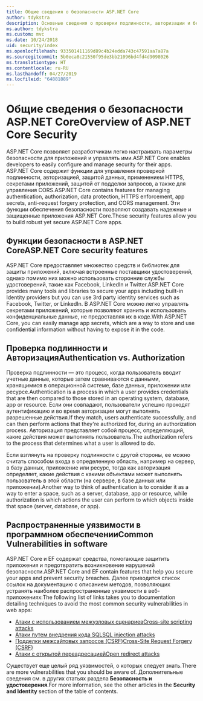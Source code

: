```yaml
---
title: Общие сведения о безопасности ASP.NET Core
author: tdykstra
description: Основные сведения о проверки подлинности, авторизации и безопасности в ASP.NET Core.
ms.author: tdykstra
ms.custom: mvc
ms.date: 10/24/2018
uid: security/index
ms.openlocfilehash: 933501411169d89c4b24edda743c47591aa7a87a
ms.sourcegitcommit: 5b0eca8c21550f95de3bb21096bd4fd4d9098026
ms.translationtype: HT
ms.contentlocale: ru-RU
ms.lasthandoff: 04/27/2019
ms.locfileid: "64881889"
---
```

# <a name="overview-of-aspnet-core-security"></a><span data-ttu-id="7ae8f-103">Общие сведения о безопасности ASP.NET Core</span><span class="sxs-lookup"><span data-stu-id="7ae8f-103">Overview of ASP.NET Core Security</span></span>

<span data-ttu-id="7ae8f-104">ASP.NET Core позволяет разработчикам легко настраивать параметры безопасности для приложений и управлять ими.</span><span class="sxs-lookup"><span data-stu-id="7ae8f-104">ASP.NET Core enables developers to easily configure and manage security for their apps.</span></span> <span data-ttu-id="7ae8f-105">ASP.NET Core содержит функции для управления проверкой подлинности, авторизацией, защитой данных, применением HTTPS, секретами приложений, защитой от подделки запросов, а также для управления CORS.</span><span class="sxs-lookup"><span data-stu-id="7ae8f-105">ASP.NET Core contains features for managing authentication, authorization, data protection, HTTPS enforcement, app secrets, anti-request forgery protection, and CORS management.</span></span> <span data-ttu-id="7ae8f-106">Эти функции обеспечения безопасности позволяют создавать надежные и защищенные приложения ASP.NET Core.</span><span class="sxs-lookup"><span data-stu-id="7ae8f-106">These security features allow you to build robust yet secure ASP.NET Core apps.</span></span>

## <a name="aspnet-core-security-features"></a><span data-ttu-id="7ae8f-107">Функции безопасности в ASP.NET Core</span><span class="sxs-lookup"><span data-stu-id="7ae8f-107">ASP.NET Core security features</span></span>

<span data-ttu-id="7ae8f-108">ASP.NET Core предоставляет множество средств и библиотек для защиты приложений, включая встроенные поставщики удостоверений, однако помимо них можно использовать сторонние службы удостоверений, такие как Facebook, LinkedIn и Twitter.</span><span class="sxs-lookup"><span data-stu-id="7ae8f-108">ASP.NET Core provides many tools and libraries to secure your apps including built-in Identity providers but you can use 3rd party identity services such as Facebook, Twitter, or LinkedIn.</span></span> <span data-ttu-id="7ae8f-109">В ASP.NET Core можно легко управлять секретами приложений, которые позволяют хранить и использовать конфиденциальные данные, не предоставляя их в коде.</span><span class="sxs-lookup"><span data-stu-id="7ae8f-109">With ASP.NET Core, you can easily manage app secrets, which are a way to store and use confidential information without having to expose it in the code.</span></span>

## <a name="authentication-vs-authorization"></a><span data-ttu-id="7ae8f-110">Проверка подлинности и Авторизация</span><span class="sxs-lookup"><span data-stu-id="7ae8f-110">Authentication vs. Authorization</span></span>

<span data-ttu-id="7ae8f-111">Проверка подлинности — это процесс, когда пользователь вводит учетные данные, которые затем сравниваются с данными, хранящимися в операционной системе, базе данных, приложении или ресурсе.</span><span class="sxs-lookup"><span data-stu-id="7ae8f-111">Authentication is a process in which a user provides credentials that are then compared to those stored in an operating system, database, app or resource.</span></span> <span data-ttu-id="7ae8f-112">Если они совпадают, пользователи успешно проходят аутентификацию и во время авторизации могут выполнять разрешенные действия.</span><span class="sxs-lookup"><span data-stu-id="7ae8f-112">If they match, users authenticate successfully, and can then perform actions that they're authorized for, during an authorization process.</span></span> <span data-ttu-id="7ae8f-113">Авторизация представляет собой процесс, определяющий, какие действия может выполнять пользователь.</span><span class="sxs-lookup"><span data-stu-id="7ae8f-113">The authorization refers to the process that determines what a user is allowed to do.</span></span>

<span data-ttu-id="7ae8f-114">Если взглянуть на проверку подлинности с другой стороны, ее можно считать способом входа в определенную область, например на сервер, в базу данных, приложение или ресурс, тогда как авторизация определяет, какие действия с какими объектами может выполнять пользователь в этой области (на сервере, в базе данных или приложении).</span><span class="sxs-lookup"><span data-stu-id="7ae8f-114">Another way to think of authentication is to consider it as a way to enter a space, such as a server, database, app or resource, while authorization is which actions the user can perform to which objects inside that space (server, database, or app).</span></span>

## <a name="common-vulnerabilities-in-software"></a><span data-ttu-id="7ae8f-115">Распространенные уязвимости в программном обеспечении</span><span class="sxs-lookup"><span data-stu-id="7ae8f-115">Common Vulnerabilities in software</span></span>

<span data-ttu-id="7ae8f-116">ASP.NET Core и EF содержат средства, помогающие защитить приложения и предотвратить возникновение нарушений безопасности.</span><span class="sxs-lookup"><span data-stu-id="7ae8f-116">ASP.NET Core and EF contain features that help you secure your apps and prevent security breaches.</span></span> <span data-ttu-id="7ae8f-117">Далее приводится список ссылок на документацию с описанием методов, позволяющих устранять наиболее распространенные уязвимости в веб-приложениях:</span><span class="sxs-lookup"><span data-stu-id="7ae8f-117">The following list of links takes you to documentation detailing techniques to avoid the most common security vulnerabilities in web apps:</span></span>

* [<span data-ttu-id="7ae8f-118">Атаки с использованием межузловых сценариев</span><span class="sxs-lookup"><span data-stu-id="7ae8f-118">Cross-site scripting attacks</span></span>](xref:security/cross-site-scripting)
* [<span data-ttu-id="7ae8f-119">Атаки путем внедрения кода SQL</span><span class="sxs-lookup"><span data-stu-id="7ae8f-119">SQL injection attacks</span></span>](/ef/core/querying/raw-sql)
* [<span data-ttu-id="7ae8f-120">Подделки межсайтовых запросов (CSRF)</span><span class="sxs-lookup"><span data-stu-id="7ae8f-120">Cross-Site Request Forgery (CSRF)</span></span>](xref:security/anti-request-forgery)
* [<span data-ttu-id="7ae8f-121">Атаки с открытой переадресацией</span><span class="sxs-lookup"><span data-stu-id="7ae8f-121">Open redirect attacks</span></span>](xref:security/preventing-open-redirects)

<span data-ttu-id="7ae8f-122">Существует еще целый ряд уязвимостей, о которых следует знать.</span><span class="sxs-lookup"><span data-stu-id="7ae8f-122">There are more vulnerabilities that you should be aware of.</span></span> <span data-ttu-id="7ae8f-123">Дополнительные сведения см. в других статьях раздела **Безопасность и удостоверения**.</span><span class="sxs-lookup"><span data-stu-id="7ae8f-123">For more information, see the other articles in the **Security and Identity** section of the table of contents.</span></span>
